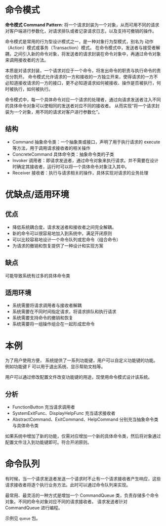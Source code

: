 # 命令模式

**命令模式 Command Pattern**: 将一个请求封装为一个对象，从而可用不同的请求对客户端进行参数化，对请求排队或者记录请求日志，以及支持可撤销的操作。

命令模式是常用的行为型设计模式之一，是一种对象行为型模式，别名为 动作（Action）模式或事务（Transaction）模式。
在命令模式中，发送者与接受者解耦，之间引入新的命令对象，将发送者的请求封装在命令对象中，再通过命令对象来调用接收者的方法。

本质是对请求封装，一个请求对应于一个命令，将发出命令的职责与执行命令的责任分割开。
命令模式允许请求的一方和接收的一方独立开来，使得请求的一方不必知道接收请求的一方的接口，更不必知道请求如何被接收、操作是否被执行，何时被执行，如何被执行。

命令模式中，每一个具体命令对应一个请求的处理者，通过向请求发送者注入不同的具体命令对象可以使相同的发送者对应不同的接收者。
从而实现“将一个请求封装为一个对象，用不同的请求对客户进行参数化”。

## 结构

- Command 抽象命令类：一个抽象类或接口，声明了用于执行请求的 execute 等方法，用于调用请求接收者的相关操作
- ConcreteCommand 具体命令类：抽象命令类的子类
- Invoker 调用者：即请求发送者，通过命令对象来执行请求。并不需要在设计时确定其接收者，运行时可以将一个具体命令对象注入其中。
- Receiver 接收者：执行与请求相关的操作，具体实现对请求的业务处理

# 优缺点/适用环境

## 优点

- 降低系统耦合度，请求发送者和接收者之间完全解耦。
- 新的命令可以很容易地加入到系统中，满足开闭原则
- 可以比较容易地设计一个命令队列或宏命令（组合命令）
- 为请求的撤销和恢复提供了一种设计和实现方案

## 缺点

可能导致系统有过多的具体命令类

## 适用环境

- 系统需要将请求调用者与接收者解耦
- 系统需要在不同时间指定请求，将请求排队和执行请求
- 系统需要支持命令的撤销和恢复
- 系统需要将一组操作组合在一起形成宏命令

# 本例

为了用户使用方便， 系统提供了一系列功能键，用户可以自定义功能键的功能。
例如功能键 F 可以用于退出系统、显示帮助文档等。

用户可以通过修改配置文件改变功能键的用途，现使用命令模式设计该系统。

## 分析

- FunctionButton 充当请求调用者
- SystemExitFunc、DisplayHelpFunc 充当请求接收者
- AbstractCommand、ExitCommand、HelpCommand 分别充当抽象命令类与具体命令类

如果系统中增加了新的功能，仅需对应增加一个新的具体命令类，然后将对象通过配置文件注入到功能键即可。符合开闭原则。

# 命令队列

有时候，当一个请求发送者发送一个请求时不止有一个请求接收者产生响应，这些请求接收者将逐个执行业务方法。此时可以通过命令队列来实现。

最常用、最灵活的一种方式是增加一个 CommandQueue 类，负责存储多个命令对象。不同的命令对象对应不同的请求接收者。
请求发送者针对 CommandQueue 进行编程。

示例见 `queue` 包。
